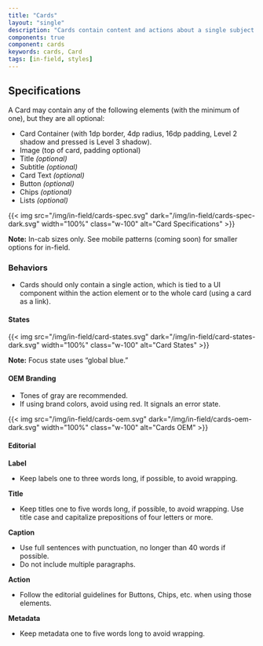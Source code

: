```yaml
---
title: "Cards"
layout: "single"
description: "Cards contain content and actions about a single subject."
components: true
component: cards
keywords: cards, Card
tags: [in-field, styles]
---
```


## Specifications

A Card may contain any of the following elements (with the minimum of one), but they are all optional:

- Card Container (with 1dp border, 4dp radius, 16dp padding, Level 2 shadow and pressed is Level 3 shadow).
- Image (top of card, padding optional)
- Title _(optional)_
- Subtitle _(optional)_
- Card Text _(optional)_
- Button _(optional)_
- Chips _(optional)_
- Lists _(optional)_

{{< img src="/img/in-field/cards-spec.svg" dark="/img/in-field/cards-spec-dark.svg" width="100%" class="w-100" alt="Card Specifications" >}}

**Note:** In-cab sizes only. See mobile patterns (coming soon) for smaller options for in-field.

### Behaviors

- Cards should only contain a single action, which is tied to a UI component within the action element or to the whole card (using a card as a link).

#### States

{{< img src="/img/in-field/card-states.svg" dark="/img/in-field/card-states-dark.svg" width="100%" class="w-100" alt="Card States" >}}

**Note:** Focus state uses “global blue.”

#### OEM Branding

- Tones of gray are recommended.
- If using brand colors, avoid using red. It signals an error state.

{{< img src="/img/in-field/cards-oem.svg" dark="/img/in-field/cards-oem-dark.svg" width="100%" class="w-100" alt="Cards OEM" >}}

#### Editorial

**Label**

- Keep labels one to three words long, if possible, to avoid wrapping.

**Title**

- Keep titles one to five words long, if possible, to avoid wrapping. Use title case and capitalize prepositions of four letters or more.

**Caption**

- Use full sentences with punctuation, no longer than 40 words if possible.
- Do not include multiple paragraphs.

**Action**

- Follow the editorial guidelines for Buttons, Chips, etc. when using those elements.

**Metadata**

- Keep metadata one to five words long to avoid wrapping.
